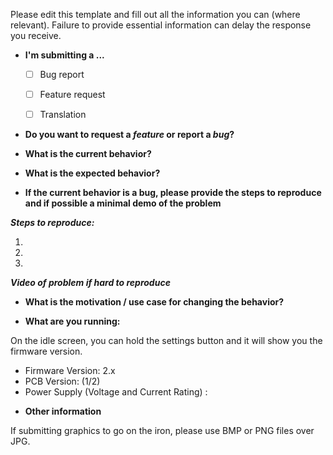 Please edit this template and fill out all the information you can (where relevant). Failure to provide essential information can delay the response you receive.


* **I'm submitting a ...**
  - [ ] Bug report
  - [ ] Feature request
  - [ ] Translation


* **Do you want to request a *feature* or report a *bug*?**



* **What is the current behavior?**


* **What is the expected behavior?**


* **If the current behavior is a bug, please provide the steps to reproduce and if possible a minimal demo of the problem**

***Steps to reproduce:***

1.
2.
3.

***Video of problem if hard to reproduce***

* **What is the motivation / use case for changing the behavior?**



* **What are you running:**

On the idle screen, you can hold the settings button and it will show you the firmware version.

  - Firmware Version: 2.x
  - PCB Version: (1/2)
  - Power Supply (Voltage and Current Rating) :


* **Other information**

If submitting graphics to go on the iron, please use BMP or PNG files over JPG.

